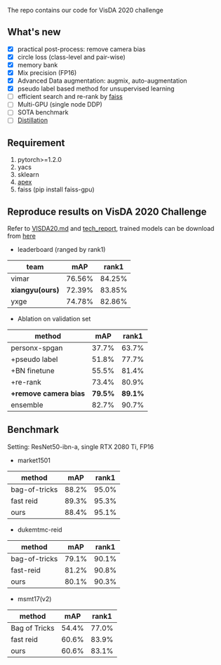 The repo contains our code for VisDA 2020 challenge

## What's new
- [x] practical post-process: remove camera bias
- [x] circle loss (class-level and pair-wise)
- [x] memory bank
- [x] Mix precision (FP16)
- [x] Advanced Data augmentation: augmix, auto-augmentation
- [x] pseudo label based method for unsupervised learning
- [ ] efficient search and re-rank by [faiss](https://github.com/facebookresearch/faiss)
- [ ] Multi-GPU (single node DDP)
- [ ] SOTA benchmark
- [ ] [Distillation](https://github.com/JDAI-CV/fast-reid/tree/master/projects/DistillReID)

## Requirement
1. pytorch>=1.2.0
2. yacs
3. sklearn
4. [apex](https://github.com/NVIDIA/apex) 
5. faiss (pip install faiss-gpu)

## Reproduce results on VisDA 2020 Challenge
Refer to [VISDA20.md](VISDA20.md) and [tech_report](tech_report.pdf), 
trained models can be download from [here](https://drive.google.com/drive/folders/1JuyChtNFlPc_9ZYwSuJyQGaBfszaQ9zM?usp=sharing)

- leaderboard (ranged by rank1)

|team|mAP|rank1|
|----|---|-----|
|vimar|76.56%|84.25%|
|**xiangyu(ours)**|72.39%|83.85%|
|yxge|74.78%|82.86%|

- Ablation on validation set

|method|mAP|rank1|
|------|---|-----|
|personx-spgan|37.7%|63.7%|
|+pseudo label|51.8%|77.7%|
|+BN finetune|55.5%|81.4%|
|+re-rank|73.4%|80.9%|
|**+remove camera bias**|**79.5%**|**89.1%**|
|ensemble|82.7%|90.7%|

## Benchmark
Setting: ResNet50-ibn-a, single RTX 2080 Ti, FP16

- market1501

|method|mAP|rank1|
|------|---|-----|
|bag-of-tricks|88.2%|95.0%|
|fast reid|89.3%|95.3%|
|ours|88.4%|95.1%|


- dukemtmc-reid

|method|mAP|rank1|
|------|---|-----|
|bag-of-tricks|79.1%|90.1%|
|fast-reid|81.2%|90.8%|
|ours|80.1%|90.3%|

- msmt17(v2)

|method|mAP|rank1|
|------|---|-----|
|Bag of Tricks|54.4%|77.0%|
|fast reid|60.6%|83.9%|
|ours|60.6%|83.1%|